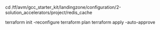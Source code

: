 cd /tf/avm/gcc_starter_kit/landingzone/configuration/2-solution_accelerators/project/redis_cache

terraform init -reconfigure
terraform plan
terraform apply -auto-approve
